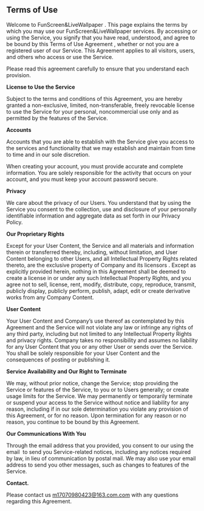 **Terms of** **Use**
--------------------

Welcome to FunScreen&LiveWallpaper . This page explains the terms by which you may use our FunScreen&LiveWallpaper services. By accessing or using the Service, you signify that you have read, understood, and agree to be bound by this Terms of Use Agreement , whether or not you are a registered user of our Service. This Agreement applies to all visitors, users, and others who access or use the Service.

Please read this agreement carefully to ensure that you understand each provision.

****License to Use the Service****

Subject to the terms and conditions of this Agreement, you are hereby granted a non-exclusive, limited, non-transferable, freely revocable license to use the Service for your personal, noncommercial use only and as permitted by the features of the Service.

****Accounts****

Accounts that you are able to establish with the Service give you access to the services and functionality that we may establish and maintain from time to time and in our sole discretion.

When creating your account, you must provide accurate and complete information. You are solely responsible for the activity that occurs on your account, and you must keep your account password secure.

****Privacy****

We care about the privacy of our Users. You understand that by using the Service you consent to the collection, use and disclosure of your personally identifiable information and aggregate data as set forth in our Privacy Policy.

****Our Proprietary Rights****

Except for your User Content, the Service and all materials and information therein or transferred thereby, including, without limitation, and User Content belonging to other Users, and all Intellectual Property Rights related thereto, are the exclusive property of Company and its licensors . Except as explicitly provided herein, nothing in this Agreement shall be deemed to create a license in or under any such Intellectual Property Rights, and you agree not to sell, license, rent, modify, distribute, copy, reproduce, transmit, publicly display, publicly perform, publish, adapt, edit or create derivative works from any Company Content.

****User Content****

Your User Content and Company’s use thereof as contemplated by this Agreement and the Service will not violate any law or infringe any rights of any third party, including but not limited to any Intellectual Property Rights and privacy rights. Company takes no responsibility and assumes no liability for any User Content that you or any other User or sends over the Service. You shall be solely responsible for your User Content and the consequences of posting or publishing it.

****Service Availability and Our Right to Terminate****

We may, without prior notice, change the Service; stop providing the Service or features of the Service, to you or to Users generally; or create usage limits for the Service. We may permanently or temporarily terminate or suspend your access to the Service without notice and liability for any reason, including if in our sole determination you violate any provision of this Agreement, or for no reason. Upon termination for any reason or no reason, you continue to be bound by this Agreement.

****Our Communications With You****

Through the email address that you provided, you consent to our using the email  to send you Service-related notices, including any notices required by law, in lieu of communication by postal mail. We may also use your email address to send you other messages, such as changes to features of the Service.

****Contact.****

Please contact us m17070980423@163.com.com with any questions regarding this Agreement.